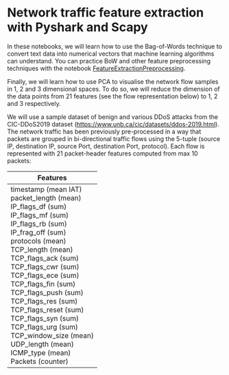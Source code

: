 # Network traffic feature extraction with Pyshark and Scapy
In these notebooks, we will learn how to use the Bag-of-Words technique to convert text data into numerical vectors that machine learning algorithms can understand. You can practice BoW and  other feature preprocessing techniques with the notebook [FeatureExtractionPreprocessing](./FeatureExtractionPreprocessing.ipynb). 

Finally, we will learn how to use PCA to visualise the network flow samples in 1, 2 and 3 dimensional spaces. To do so, we will reduce the dimension of the data points from 21 features (see the flow representation below) to 1, 2 and 3 respectively.

We will use a sample dataset of benign and various DDoS attacks from the CIC-DDoS2019 dataset (https://www.unb.ca/cic/datasets/ddos-2019.html).
The network traffic has been previously pre-processed in a way that packets are grouped in bi-directional traffic flows using the 5-tuple (source IP, destination IP, source Port, destination Port, protocol). Each flow is represented with 21 packet-header features computed from max 10 packets:

| Features           | 
|---------------------|
| timestamp (mean IAT)  <br> packet_length (mean) <br> IP_flags_df (sum) <br> IP_flags_mf (sum) <br> IP_flags_rb (sum) <br> IP_frag_off (sum) <br> protocols (mean) <br> TCP_length (mean) <br> TCP_flags_ack (sum) <br> TCP_flags_cwr (sum) <br> TCP_flags_ece (sum) <br> TCP_flags_fin (sum) <br> TCP_flags_push (sum) <br> TCP_flags_res (sum) <br> TCP_flags_reset (sum) <br> TCP_flags_syn (sum) <br> TCP_flags_urg (sum) <br> TCP_window_size (mean) <br> UDP_length (mean) <br> ICMP_type (mean) <br> Packets (counter) <br> |